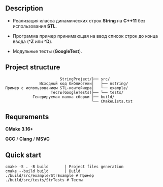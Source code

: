 ## Description

- Реализация класса динамических строк **String** на **C++11** без использования **STL**.

- Программа пример принимающая на ввод список строк до конца ввода (**^Z** или **^D**).

- Модульные тесты (**GoogleTest**).

## Project structure

```
                        StringProject/├── src/                
               Исходный код библиотеки│   ├── nstring/        
Пример с использованием STL-контейнера│   └── example/        
                    Тесты(GoogleTests)├── └── tests/              
            Генерируемая папка сборки ├── build/                           
                                      └── CMakeLists.txt
```

## Requrements

**CMake 3.16+**

**GCC** / **Clang** / **MSVC**

## Quick start

```
cmake -S . -B build       | Project files generation 
cmake --build build       | Build
./build/src/example/StrExample # Пример 
./build/src/tests/StrTests # Тесты
```
